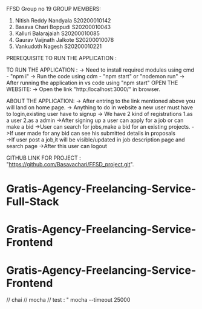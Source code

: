 FFSD Group no 19
GROUP MEMBERS:
1. Nitish Reddy Nandyala    S20200010142
2. Basava Chari Boppudi     S20200010043
3. Kalluri Balarajaiah      S20200010085
4. Gaurav Vaijnath Jalkote  S20200010078
5. Vankudoth Nagesh         S20200010221

PREREQUISITE TO RUN THE APPLICATION :

TO RUN THE APPLICATION :
-> Need to install required modules using cmd - "npm i"
-> Run the code using cdm - "npm start" or "nodemon run"
-> After running the application in vs code using "npm start"
OPEN THE WEBSITE:
-> Open the link "http:/localhost:3000/" in browser.


ABOUT THE APPLICATION:
-> After entring to the link mentioned above you will land on home page.
-> Anything to do in website a new user must have to login,existing user have to signup
-> We have 2 kind of registrations
        1.as a user
        2.as a admin
->After signing up a user can apply for a job or can make a bid 
->User can search for jobs,make a bid for an existing projects.
->If user made for any bid can see his submitted details in proposals  
->If user post a job,it will be visible/updated in job description page and search page
->After this user can logout  

GITHUB LINK FOR PROJECT : "https://github.com/Basavachari/FFSD_project.git".
# Gratis-Agency-Freelancing-Service-Full-Stack
# Gratis-Agency-Freelancing-Service-Frontend
# Gratis-Agency-Freelancing-Service-Frontend

// chai
// mocha 
// test : " mocha --timeout 25000